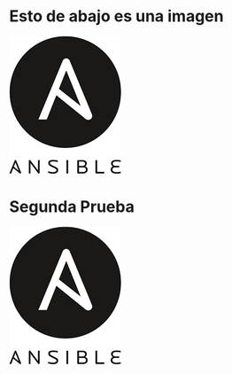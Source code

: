 # Esto de abajo es una imagen
![Imagen de Ansible](/imagenes/ansible.jpg "Ansible")

<p align="center">

# Segunda Prueba

![Imagen](imagenes/ansible.jpg "Ansible2")
  
</p>



